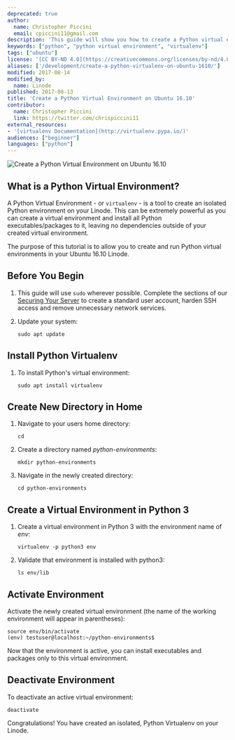 ```yaml
---
deprecated: true
author:
  name: Christopher Piccini
  email: cpiccini11@gmail.com
description: 'This guide will show you how to create a Python virtual environment on your Ubuntu 16.10 Linode.'
keywords: ["python", "python virtual environment", "virtualenv"]
tags: ["ubuntu"]
license: '[CC BY-ND 4.0](https://creativecommons.org/licenses/by-nd/4.0)'
aliases: ['/development/create-a-python-virtualenv-on-ubuntu-1610/']
modified: 2017-08-14
modified_by:
  name: Linode
published: 2017-08-13
title: 'Create a Python Virtual Environment on Ubuntu 16.10'
contributor:
  name: Christopher Piccini
  link: https://twitter.com/chrispiccini11
external_resources:
- '[virtualenv Documentation](http://virtualenv.pypa.io/)'
audiences: ["beginner"]
languages: ["python"]
---
```


![Create a Python Virtual Environment on Ubuntu 16.10](python-ve-u16-title.jpg "Create a Python Virtual Environment on Ubuntu 16.10")

## What is a Python Virtual Environment?

A Python Virtual Environment - or `virtualenv` - is a tool to create an isolated Python environment on your Linode. This can be extremely powerful as you can create a virtual environment and install all Python executables/packages to it, leaving no dependencies outside of your created virtual environment.

The purpose of this tutorial is to allow you to create and run Python virtual environments in your Ubuntu 16.10 Linode.

## Before You Begin

1.  This guide will use `sudo` wherever possible. Complete the sections of our [Securing Your Server](/docs/security/securing-your-server) to create a standard user account, harden SSH access and remove unnecessary network services.

2.  Update your system:

        sudo apt update

## Install Python Virtualenv

1.  To install Python's virtual environment:

        sudo apt install virtualenv

## Create New Directory in Home

1.  Navigate to your users home directory:

        cd

2.  Create a directory named *python-environments*:

        mkdir python-environments

3.  Navigate in the newly created directory:

        cd python-environments

## Create a Virtual Environment in Python 3

1.  Create a virtual environment in Python 3 with the environment name of *env*:

        virtualenv -p python3 env

2.  Validate that environment is installed with python3:

        ls env/lib

## Activate Environment

Activate the newly created virtual environment (the name of the working environment will appear in parentheses):

    source env/bin/activate
    (env) testuser@localhost:~/python-environments$

Now that the environment is active, you can install executables and packages only to this virtual environment.

## Deactivate Environment

To deactivate an active virtual environment:

    deactivate

Congratulations! You have created an isolated, Python Virtualenv on your Linode.
